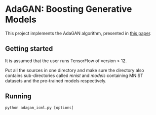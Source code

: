 # AdaGAN: Boosting Generative Models

This project implements the AdaGAN algorithm, presented in [this paper](https://arxiv.org/abs/1701.02386).

## Getting started

It is assumed that the user runs TensorFlow of version > 12.

Put all the sources in one directory and make sure the directory also contains sub-directories called *mnist* and *models*
containing MNIST datasets and the pre-trained models respectively.

## Running

```
python adagan_icml.py [options]
```

